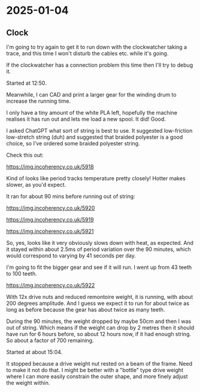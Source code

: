 # 2025-01-04

## Clock

I'm going to try again to get it to run down with the clockwatcher taking a trace, and
this time I won't disturb the cables etc. while it's going.

If the clockwatcher has a connection problem this time then I'll try to debug it.

Started at 12:50.

Meanwhile, I can CAD and print a larger gear for the winding drum to increase the running
time.

I only have a tiny amount of the white PLA left, hopefully the machine realises it has
run out and lets me load a new spool. It did! Good.

I asked ChatGPT what sort of string is best to use. It suggested low-friction low-stretch
string (duh) and suggested that braided polyester is a good choice, so I've ordered some
braided polyester string.

Check this out:

https://img.incoherency.co.uk/5918

Kind of looks like period tracks temperature pretty closely! Hotter makes slower, as you'd
expect.

It ran for about 90 mins before running out of string:

https://img.incoherency.co.uk/5920

https://img.incoherency.co.uk/5919

https://img.incoherency.co.uk/5921

So, yes, looks like it very obviously slows down with heat, as expected. And
it stayed within about 2.5ms of period variation over the 90 minutes, which would correspond
to varying by 41 seconds per day.

I'm going to fit the bigger gear and see if it will run. I went up from 43 teeth to 100 teeth.

https://img.incoherency.co.uk/5922

With 12x drive nuts and reduced remontoire weight, it is running, with about 200 degrees
amplitude. And I guess we expect it to run for about twice as long as before because the
gear has about twice as many teeth.

During the 90 minutes, the weight dropped by maybe 50cm and then I was out of string.
Which means if the weight can drop by 2 metres then it should have run for 6 hours before,
so about 12 hours now, if it had enough string. So about a factor of 700 remaining.

Started at about 15:04.

It stopped because a drive weight nut rested on a beam of the frame. Need to make it not
do that. I might be better with a "bottle" type drive weight where I can more easily
constrain the outer shape, and more finely adjust the weight within.
